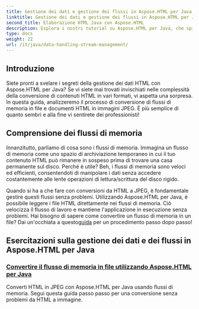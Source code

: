 ```yaml
---
title: Gestione dei dati e gestione dei flussi in Aspose.HTML per Java
linktitle: Gestione dei dati e gestione dei flussi in Aspose.HTML per Java
second_title: Elaborazione HTML Java con Aspose.HTML
description: Esplora i nostri tutorial su Aspose.HTML per Java, che spiegano come convertire senza sforzo flussi di memoria in file e immagini HTML in JPEG.
type: docs
weight: 22
url: /it/java/data-handling-stream-management/
---
```

## Introduzione

Siete pronti a svelare i segreti della gestione dei dati HTML con Aspose.HTML per Java? Se vi siete mai trovati invischiati nelle complessità della conversione di contenuti HTML in vari formati, vi aspetta una sorpresa. In questa guida, analizzeremo il processo di conversione di flussi di memoria in file e documenti HTML in immagini JPEG. È più semplice di quanto sembri e alla fine vi sentirete dei professionisti!

## Comprensione dei flussi di memoria

Innanzitutto, parliamo di cosa sono i flussi di memoria. Immagina un flusso di memoria come uno spazio di archiviazione temporaneo in cui il tuo contenuto HTML può rimanere in sospeso prima di trovare una casa permanente sul disco. Perché è utile? Beh, i flussi di memoria sono veloci ed efficienti, consentendoti di manipolare i dati senza accedere costantemente alle lente operazioni di lettura/scrittura del disco rigido.

 Quando si ha a che fare con conversioni da HTML a JPEG, è fondamentale gestire questi flussi senza problemi. Utilizzando Aspose.HTML per Java, è possibile leggere i file HTML direttamente nei flussi di memoria. Ciò velocizza il flusso di lavoro e mantiene l'applicazione in esecuzione senza problemi. Hai bisogno di sapere come convertire un flusso di memoria in un file? Dai un'occhiata a questo[guida](./memory-stream-to-file/) per un procedimento passo dopo passo!

## Esercitazioni sulla gestione dei dati e dei flussi in Aspose.HTML per Java
### [Convertire il flusso di memoria in file utilizzando Aspose.HTML per Java](./memory-stream-to-file/)
Converti HTML in JPEG con Aspose.HTML per Java usando flussi di memoria. Segui questa guida passo passo per una conversione senza problemi da HTML a immagine.